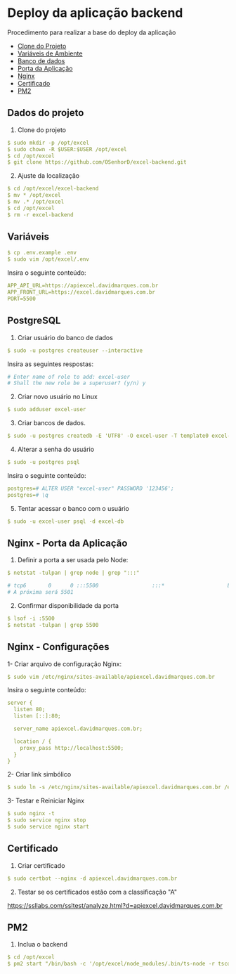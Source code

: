 # Deploy da aplicação backend

Procedimento para realizar a base do deploy da aplicação

- [Clone do Projeto](#dados-do-projeto)
- [Variáveis de Ambiente](#variáveis)
- [Banco de dados](#postgresql)
- [Porta da Aplicação](#nginx---porta-da-aplicação)
- [Nginx](#nginx---configurações)
- [Certificado](#certificado)
- [PM2](#pm2)

## Dados do projeto

1. Clone do projeto

```yml
$ sudo mkdir -p /opt/excel
$ sudo chown -R $USER:$USER /opt/excel
$ cd /opt/excel
$ git clone https://github.com/OSenhorD/excel-backend.git
```

2. Ajuste da localização

```yml
$ cd /opt/excel/excel-backend
$ mv * /opt/excel
$ mv .* /opt/excel
$ cd /opt/excel
$ rm -r excel-backend
```

## Variáveis

```yml
$ cp .env.example .env
$ sudo vim /opt/excel/.env
```

Insira o seguinte conteúdo:

```yml
APP_API_URL=https://apiexcel.davidmarques.com.br
APP_FRONT_URL=https://excel.davidmarques.com.br
PORT=5500
```

## PostgreSQL

1. Criar usuário do banco de dados

```yml
$ sudo -u postgres createuser --interactive
```

Insira as seguintes respostas:

```yml
# Enter name of role to add: excel-user
# Shall the new role be a superuser? (y/n) y
```

2. Criar novo usuário no Linux

```yml
$ sudo adduser excel-user
```

3. Criar bancos de dados.

```yml
$ sudo -u postgres createdb -E 'UTF8' -O excel-user -T template0 excel-db
```

4. Alterar a senha do usuário

```yml
$ sudo -u postgres psql
```

Insira o seguinte conteúdo:

```yml
postgres=# ALTER USER "excel-user" PASSWORD '123456';
postgres=# \q
```

5. Tentar acessar o banco com o usuário

```yml
$ sudo -u excel-user psql -d excel-db
```

## Nginx - Porta da Aplicação

1. Definir a porta a ser usada pelo Node:

```yml
$ netstat -tulpan | grep node | grep ":::"

# tcp6       0      0 :::5500                 :::*                    LISTEN      161655/node
# A próxima será 5501
```

2. Confirmar disponibilidade da porta

```yml
$ lsof -i :5500
$ netstat -tulpan | grep 5500
```

## Nginx - Configurações

1- Criar arquivo de configuração Nginx:

```yml
$ sudo vim /etc/nginx/sites-available/apiexcel.davidmarques.com.br
```

Insira o seguinte conteúdo:

```yml
server {
  listen 80;
  listen [::]:80;

  server_name apiexcel.davidmarques.com.br;

  location / {
    proxy_pass http://localhost:5500;
  }
}
```

2- Criar link simbólico

```yml
$ sudo ln -s /etc/nginx/sites-available/apiexcel.davidmarques.com.br /etc/nginx/sites-enabled/
```

3- Testar e Reiniciar Nginx

```yml
$ sudo nginx -t
$ sudo service nginx stop
$ sudo service nginx start
```

## Certificado

1. Criar certificado

```yml
$ sudo certbot --nginx -d apiexcel.davidmarques.com.br
```

2. Testar se os certificados estão com a classificação "A"

https://ssllabs.com/ssltest/analyze.html?d=apiexcel.davidmarques.com.br

## PM2

1. Inclua o backend

```yml
$ cd /opt/excel
$ pm2 start "/bin/bash -c '/opt/excel/node_modules/.bin/ts-node -r tsconfig-paths/register /opt/excel/dist/shared/infra/http/server.js'" --name "excel"
```
